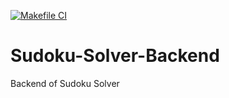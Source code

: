 [![Makefile CI](https://github.com/yrangana/Sudoku-Solver-Backend/actions/workflows/makefile.yml/badge.svg)](https://github.com/yrangana/Sudoku-Solver-Backend/actions/workflows/makefile.yml)

# Sudoku-Solver-Backend
Backend of Sudoku Solver

